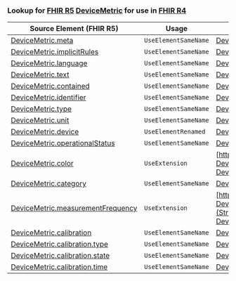 ### Lookup for [FHIR R5](https://hl7.org/fhir/R5/) [DeviceMetric](https://hl7.org/fhir/R5/DeviceMetric.html) for use in [FHIR R4](https://hl7.org/fhir/R4/)

| Source Element (FHIR R5) | Usage | Target |
| -------------- | ----- | ------ |
| [DeviceMetric.meta](https://hl7.org/fhir/R5/DeviceMetric.html#resource) | `UseElementSameName` | [DeviceMetric.meta](https://hl7.org/fhir/R4/DeviceMetric.html#resource) |
| [DeviceMetric.implicitRules](https://hl7.org/fhir/R5/DeviceMetric.html#resource) | `UseElementSameName` | [DeviceMetric.implicitRules](https://hl7.org/fhir/R4/DeviceMetric.html#resource) |
| [DeviceMetric.language](https://hl7.org/fhir/R5/DeviceMetric.html#resource) | `UseElementSameName` | [DeviceMetric.language](https://hl7.org/fhir/R4/DeviceMetric.html#resource) |
| [DeviceMetric.text](https://hl7.org/fhir/R5/DeviceMetric.html#resource) | `UseElementSameName` | [DeviceMetric.text](https://hl7.org/fhir/R4/DeviceMetric.html#resource) |
| [DeviceMetric.contained](https://hl7.org/fhir/R5/DeviceMetric.html#resource) | `UseElementSameName` | [DeviceMetric.contained](https://hl7.org/fhir/R4/DeviceMetric.html#resource) |
| [DeviceMetric.identifier](https://hl7.org/fhir/R5/DeviceMetric.html#resource) | `UseElementSameName` | [DeviceMetric.identifier](https://hl7.org/fhir/R4/DeviceMetric.html#resource) |
| [DeviceMetric.type](https://hl7.org/fhir/R5/DeviceMetric.html#resource) | `UseElementSameName` | [DeviceMetric.type](https://hl7.org/fhir/R4/DeviceMetric.html#resource) |
| [DeviceMetric.unit](https://hl7.org/fhir/R5/DeviceMetric.html#resource) | `UseElementSameName` | [DeviceMetric.unit](https://hl7.org/fhir/R4/DeviceMetric.html#resource) |
| [DeviceMetric.device](https://hl7.org/fhir/R5/DeviceMetric.html#resource) | `UseElementRenamed` | [DeviceMetric.parent](https://hl7.org/fhir/R4/DeviceMetric.html#resource) |
| [DeviceMetric.operationalStatus](https://hl7.org/fhir/R5/DeviceMetric.html#resource) | `UseElementSameName` | [DeviceMetric.operationalStatus](https://hl7.org/fhir/R4/DeviceMetric.html#resource) |
| [DeviceMetric.color](https://hl7.org/fhir/R5/DeviceMetric.html#resource) | `UseExtension` | [http://hl7.org/fhir/5.0/StructureDefinition/extension-DeviceMetric.color](StructureDefinition-ext-R5-DeviceMetric.color.html) |
| [DeviceMetric.category](https://hl7.org/fhir/R5/DeviceMetric.html#resource) | `UseElementSameName` | [DeviceMetric.category](https://hl7.org/fhir/R4/DeviceMetric.html#resource) |
| [DeviceMetric.measurementFrequency](https://hl7.org/fhir/R5/DeviceMetric.html#resource) | `UseExtension` | [http://hl7.org/fhir/5.0/StructureDefinition/extension-DeviceMetric.measurementFrequency](StructureDefinition-ext-R5-DeviceMetric.measurementFrequency.html) |
| [DeviceMetric.calibration](https://hl7.org/fhir/R5/DeviceMetric.html#resource) | `UseElementSameName` | [DeviceMetric.calibration](https://hl7.org/fhir/R4/DeviceMetric.html#resource) |
| [DeviceMetric.calibration.type](https://hl7.org/fhir/R5/DeviceMetric.html#resource) | `UseElementSameName` | [DeviceMetric.calibration.type](https://hl7.org/fhir/R4/DeviceMetric.html#resource) |
| [DeviceMetric.calibration.state](https://hl7.org/fhir/R5/DeviceMetric.html#resource) | `UseElementSameName` | [DeviceMetric.calibration.state](https://hl7.org/fhir/R4/DeviceMetric.html#resource) |
| [DeviceMetric.calibration.time](https://hl7.org/fhir/R5/DeviceMetric.html#resource) | `UseElementSameName` | [DeviceMetric.calibration.time](https://hl7.org/fhir/R4/DeviceMetric.html#resource) |

